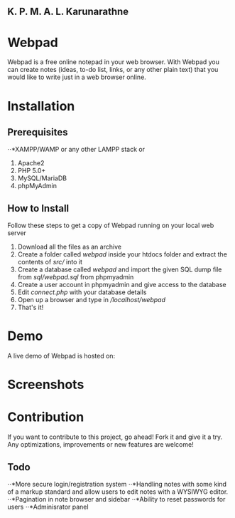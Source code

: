 ## K. P. M. A. L. Karunarathne

# Webpad
Webpad is a free online notepad in your web browser. With Webpad you can create notes (ideas, to-do list, links, or any other plain text) that you would like to write just in a web browser online.

# Installation
## Prerequisites
⋅⋅*XAMPP/WAMP or any other LAMPP stack
or
1. Apache2
2. PHP 5.0+
3. MySQL/MariaDB
4. phpMyAdmin 

## How to Install
Follow these steps to get a copy of Webpad running on your local web server
1. Download all the files as an archive
1. Create a folder called *webpad* inside your htdocs folder and extract the contents of *src/* into it
2. Create a database called *webpad* and import the given SQL dump file from *sql/webpad.sql* from phpmyadmin
3. Create a user account in phpmyadmin and give access to the database
4. Edit *connect.php* with your database details
5. Open up a browser and type in */localhost/webpad*
6. That's it!

# Demo
A live demo of Webpad is hosted on: 

# Screenshots


# Contribution
If you want to contribute to this project, go ahead! Fork it and give it a try.
Any optimizations, improvements or new features are welcome! 

## Todo
⋅⋅*More secure login/registration system
⋅⋅*Handling notes with some kind of a markup standard and allow users to edit notes with a WYSIWYG editor.
⋅⋅*Pagination in note browser and sidebar
⋅⋅*Ability to reset passwords for users
⋅⋅*Adminisrator panel

